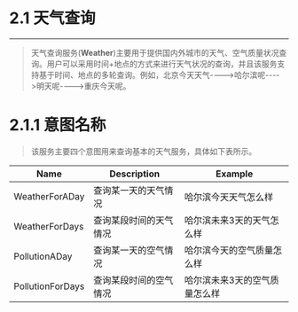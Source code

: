 # 2.1 天气查询

---

> 天气查询服务\(**Weather**\)主要用于提供国内外城市的天气、空气质量状况查询。用户可以采用时间+地点的方式来进行天气状况的查询，并且该服务支持基于时间、地点的多轮查询。例如，北京今天天气----&gt;哈尔滨呢----&gt;明天呢----&gt;重庆今天呢。

# 2.1.1 意图名称

> 该服务主要四个意图用来查询基本的天气服务，具体如下表所示。


| Name | Description | Example |
| --- | --- | --- |
| WeatherForADay | 查询某一天的天气情况 | 哈尔滨今天天气怎么样 |
| WeatherForDays | 查询某段时间的天气情况 | 哈尔滨未来3天的天气怎么样 |
| PollutionADay | 查询某一天的空气情况 | 哈尔滨今天的空气质量怎么样 |
| PollutionForDays | 查询某段时间的空气情况 | 哈尔滨未来3天的空气质量怎么样 |


